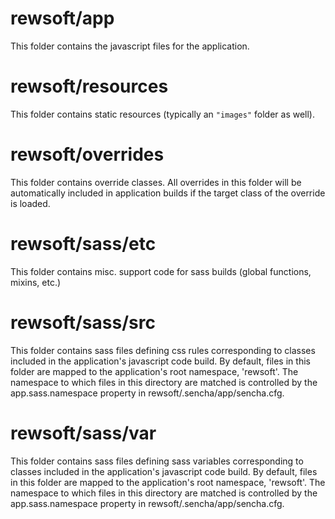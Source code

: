 # rewsoft/app

This folder contains the javascript files for the application.

# rewsoft/resources

This folder contains static resources (typically an `"images"` folder as well).

# rewsoft/overrides

This folder contains override classes. All overrides in this folder will be 
automatically included in application builds if the target class of the override
is loaded.

# rewsoft/sass/etc

This folder contains misc. support code for sass builds (global functions, 
mixins, etc.)

# rewsoft/sass/src

This folder contains sass files defining css rules corresponding to classes
included in the application's javascript code build.  By default, files in this 
folder are mapped to the application's root namespace, 'rewsoft'. The
namespace to which files in this directory are matched is controlled by the
app.sass.namespace property in rewsoft/.sencha/app/sencha.cfg. 

# rewsoft/sass/var

This folder contains sass files defining sass variables corresponding to classes
included in the application's javascript code build.  By default, files in this 
folder are mapped to the application's root namespace, 'rewsoft'. The
namespace to which files in this directory are matched is controlled by the
app.sass.namespace property in rewsoft/.sencha/app/sencha.cfg. 
